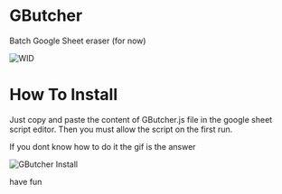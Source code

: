 # GButcher
Batch Google Sheet eraser (for now)


<img src="http://www.pierpaolocanini.com/GitHub/GButcher/PostGif_3.gif" alt="WID">

# How To Install
Just copy and paste the content of GButcher.js file in the google sheet script editor. Then you must allow the script on the first run.

If you dont know how to do it the gif is the answer

<img src="http://www.pierpaolocanini.com/GitHub/GButcher/InstallGif.gif" alt="GButcher Install">

have fun
